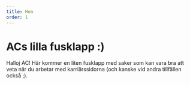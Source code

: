 ```yaml
---
title: Hem
order: 1
---
```



# ACs lilla fusklapp :)

Halloj AC!
Här kommer en liten fusklapp med saker som kan vara bra att veta när du arbetar med karriärssidorna (och kanske vid andra tillfällen också ;).
